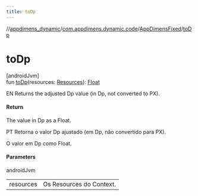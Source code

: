```yaml
---
title: toDp
---
```

//[appdimens_dynamic](../../../index.html)/[com.appdimens.dynamic.code](../index.html)/[AppDimensFixed](index.html)/[toDp](to-dp.html)



# toDp



[androidJvm]\
fun [toDp](to-dp.html)(resources: [Resources](https://developer.android.com/reference/kotlin/android/content/res/Resources.html)): [Float](https://kotlinlang.org/api/core/kotlin-stdlib/kotlin/-float/index.html)



EN Returns the adjusted Dp value (in Dp, not converted to PX).



#### Return



The value in Dp as a Float.



PT Retorna o valor Dp ajustado (em Dp, não convertido para PX).



O valor em Dp como Float.



#### Parameters


androidJvm

| | |
|---|---|
| resources | Os Resources do Context. |



